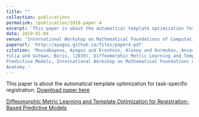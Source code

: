```yaml
---
title: ""
collection: publications
permalink: /publication/2018-paper-4
excerpt: 'This paper is about the automatical template optimization for task-specific registration.'
date: 2019-01-04
venue: 'International Workshop on Mathematical Foundations of Computational Anatomy'
paperurl: 'http://ayagoz.github.io/files/paper4.pdf'
citation: 'Mussabayeva, Ayagoz and Kroshnin, Alexey and Kurmukov, Anvar and Pisov, Maxim and Denisova, 
Yulia and Gutman, Boris, (2019), Diffeomorphic Metric Learning and Template Optimization for Registration-Based 
Predictive Models, International Workshop on Mathematical Foundations of Computational 
Anatomy.'
---
```

This paper is about the automatical template optimization for task-specific registration.
[Download paper here](http://ayagoz.github.io/files/paper4.pdf)


[Diffeomorphic Metric Learning and Template Optimization for Registration-Based Predictive Models](https://link.springer.com/chapter/10.1007/978-3-030-33226-6_17)

